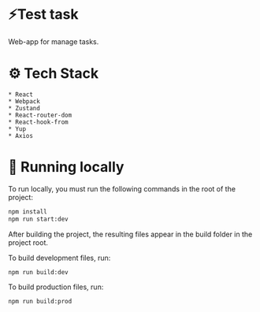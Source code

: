 # ⚡Test task

Web-app for manage tasks.

# ⚙️ Tech Stack

    * React
    * Webpack
    * Zustand
    * React-router-dom
    * React-hook-from
    * Yup
    * Axios

# 🧬 Running locally

To run locally, you must run the following commands in the root of the project:

```bash
npm install
npm run start:dev
```

After building the project, the resulting files appear in the build folder in the project root.

To build development files, run:

```bash
npm run build:dev
```

To build production files, run:

```bash
npm run build:prod
```
